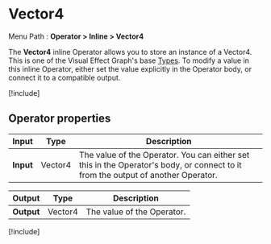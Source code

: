 # Vector4

Menu Path : **Operator > Inline > Vector4**

The **Vector4** inline Operator allows you to store an instance of a Vector4. This is one of the Visual Effect Graph's base [Types](VisualEffectGraphTypeReference.md). To modify a value in this inline Operator, either set the value explicitly in the Operator body, or connect it to a compatible output.

[!include[](Snippets/Operator-InlineIntro.md)]


## Operator properties

| **Input** | **Type** | **Description**                                              |
| --------- | -------- | ------------------------------------------------------------ |
| **Input** | Vector4   | The value of the Operator. You can either set this in the Operator's body, or connect to it from the output of another Operator. |

| **Output** | **Type** | **Description**            |
| ---------- | -------- | -------------------------- |
| **Output** | Vector4   | The value of the Operator. |

[!include[](Snippets/Operator-InlineNotes.md)]
